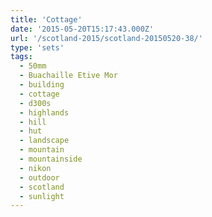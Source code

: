 ```yaml
---
title: 'Cottage'
date: '2015-05-20T15:17:43.000Z'
url: '/scotland-2015/scotland-20150520-38/'
type: 'sets'
tags:
  - 50mm
  - Buachaille Etive Mor
  - building
  - cottage
  - d300s
  - highlands
  - hill
  - hut
  - landscape
  - mountain
  - mountainside
  - nikon
  - outdoor
  - scotland
  - sunlight
---
```

